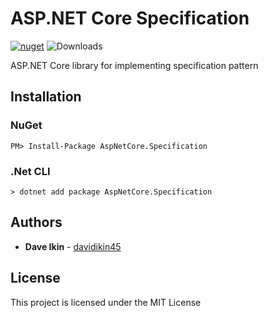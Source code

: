 ﻿# ASP.NET Core Specification

[![nuget](https://img.shields.io/nuget/v/AspNetCore.Specification.svg)](https://www.nuget.org/packages/AspNetCore.Specification/)  ![Downloads](https://img.shields.io/nuget/dt/AspNetCore.Specification.svg "Downloads")

ASP.NET Core library for implementing specification pattern

## Installation

### NuGet
```
PM> Install-Package AspNetCore.Specification
```

### .Net CLI
```
> dotnet add package AspNetCore.Specification
```

## Authors

* **Dave Ikin** - [davidikin45](https://github.com/davidikin45)


## License

This project is licensed under the MIT License